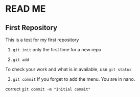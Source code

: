 # READ ME

## First Repository 

This is a test for my first repository 

1. `git init` only the first time for a new repo

2. `git add` 

To check your work and what is in available, use `git status`

3. `git commit`
If you forget to add the menu. You are in nano. 

correct `git commit -m "Initial commit"`





